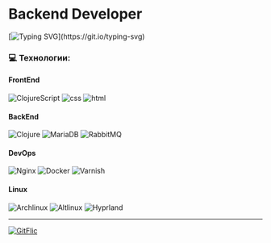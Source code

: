 # Backend Developer

[![Typing SVG](https://readme-typing-svg.demolab.com/?lines=Привет,+меня+зовут+Иван.;Добро+пожаловать+в+мой+мир.)](https://git.io/typing-svg)

### 💻 Технологии:
#### FrontEnd
![ClojureScript](https://img.shields.io/badge/-Clojure-090909?style=for-the-badge&logo=Clojure)
![css](https://img.shields.io/badge/-CSS3-090909?style=for-the-badge&logo=css3)
![html](https://img.shields.io/badge/-HTML5-090909?style=for-the-badge&logo=html5)

#### BackEnd

![Clojure](https://img.shields.io/badge/-Clojure-090909?style=for-the-badge&logo=Clojure)
![MariaDB](https://img.shields.io/badge/-MariaDB-090909?style=for-the-badge&logo=mariadb)
![RabbitMQ](https://img.shields.io/badge/-RabbitMQ-090909?style=for-the-badge&logo=rabbitmq)

#### DevOps
![Nginx](https://img.shields.io/badge/-Nginx-090909?style=for-the-badge&logo=nginx)
![Docker](https://img.shields.io/badge/-Docker-090909?style=for-the-badge&logo=docker)
![Varnish](https://img.shields.io/badge/-Varnish-090909?style=for-the-badge&logo=varnish)

#### Linux
![Archlinux](https://img.shields.io/badge/-Archlinux-090909?style=for-the-badge&logo=archlinix)
![Altlinux](https://img.shields.io/badge/-Altlinux-090909?style=for-the-badge&logo=altlinux)
![Hyprland](https://img.shields.io/badge/-Hyprland-090909?style=for-the-badge&logo=hyprland)

---

[![GitFlic](https://img.shields.io/badge/GitFlic-Профиль-8A2BE2?style=for-the-badge&logo=git&logoColor=white)](https://gitflic.ru/user/konkin-ivan)
